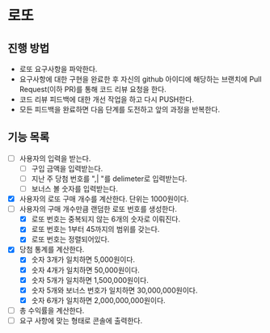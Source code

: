 # 로또
## 진행 방법
* 로또 요구사항을 파악한다.
* 요구사항에 대한 구현을 완료한 후 자신의 github 아이디에 해당하는 브랜치에 Pull Request(이하 PR)를 통해 코드 리뷰 요청을 한다.
* 코드 리뷰 피드백에 대한 개선 작업을 하고 다시 PUSH한다.
* 모든 피드백을 완료하면 다음 단계를 도전하고 앞의 과정을 반복한다.


## 기능 목록
- [ ] 사용자의 입력을 받는다.
  - [ ] 구입 금액을 입력받는다.
  - [ ] 지난 주 당첨 번호를 ",| "를 delimeter로 입력받는다.
  - [ ] 보너스 볼 숫자를 입력받는다.
- [x] 사용자의 로또 구매 개수를 계산한다. 단위는 1000원이다.
- [ ] 사용자의 구매 개수만큼 랜덤한 로또 번호를 생성한다.
  - [x] 로또 번호는 중복되지 않는 6개의 숫자로 이뤄진다.
  - [x] 로또 번호는 1부터 45까지의 범위를 갖는다.
  - [x] 로또 번호는 정렬되어있다.
- [x] 당첨 통계를 계산한다.
  - [x] 숫자 3개가 일치하면 5,000원이다.
  - [x] 숫자 4개가 일치하면 50,000원이다.
  - [x] 숫자 5개가 일치하면 1,500,000원이다.
  - [x] 숫자 5개와 보너스 번호가 일치하면 30,000,000원이다.
  - [x] 숫자 6개가 일치하면 2,000,000,000원이다.
- [ ] 총 수익률을 계산한다.
- [ ] 요구 사항에 맞는 형태로 콘솔에 출력한다.
